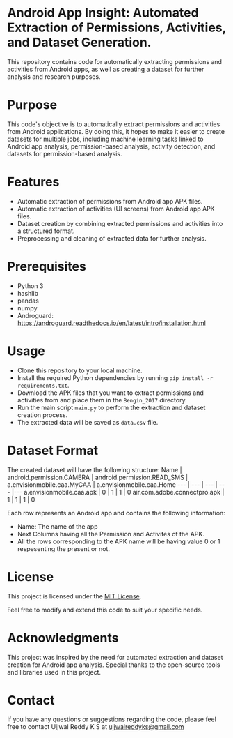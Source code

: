 # Android App Insight: Automated Extraction of Permissions, Activities, and Dataset Generation.
This repository contains code for automatically extracting permissions and activities from Android apps, as well as creating a dataset for further analysis and research purposes.

# Purpose
This code's objective is to automatically extract permissions and activities from Android applications. By doing this, it hopes to make it easier to create datasets for multiple jobs, including machine learning tasks linked to Android app analysis, permission-based analysis, activity detection, and datasets for permission-based analysis.

# Features
* Automatic extraction of permissions from Android app APK files.
* Automatic extraction of activities (UI screens) from Android app APK files.
* Dataset creation by combining extracted permissions and activities into a structured format.
* Preprocessing and cleaning of extracted data for further analysis.

# Prerequisites
* Python 3
* hashlib
* pandas
* numpy
* Androguard: https://androguard.readthedocs.io/en/latest/intro/installation.html

# Usage
* Clone this repository to your local machine.
* Install the required Python dependencies by running `pip install -r requirements.txt`.
* Download the APK files that you want to extract permissions and activities from and place them in the `Bengin_2017` directory.
* Run the main script `main.py` to perform the extraction and dataset creation process.
* The extracted data will be saved as `data.csv` file.

# Dataset Format
The created dataset will have the following structure:
Name | android.permission.CAMERA | android.permission.READ_SMS | a.envisionmobile.caa.MyCAA | a.envisionmobile.caa.Home 
--- | --- | --- | --- |--- 
a.envisionmobile.caa.apk | 0 | 1 | 1 | 0 
air.com.adobe.connectpro.apk | 1 | 1 | 1 | 0 

Each row represents an Android app and contains the following information:
* Name: The name of the app
* Next Columns having all the Permission and Activites of the APK.
* All the rows corresponding to the APK name will be having value 0 or 1 respesenting the present or not. 

# License

This project is licensed under the [MIT License](LICENSE).

Feel free to modify and extend this code to suit your specific needs.

# Acknowledgments

This project was inspired by the need for automated extraction and dataset creation for Android app analysis. Special thanks to the open-source tools and libraries used in this project.

# Contact
If you have any questions or suggestions regarding the code, please feel free to contact Ujjwal Reddy K S at ujjwalreddyks@gmail.com
